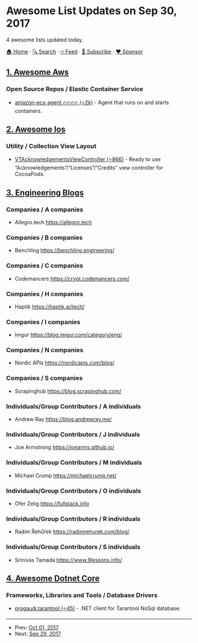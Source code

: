 # Awesome List Updates on Sep 30, 2017

4 awesome lists updated today.

[🏠 Home](/README.md) · [🔍 Search](https://www.trackawesomelist.com/search/) · [🔥 Feed](https://www.trackawesomelist.com/rss.xml) · [📮 Subscribe](https://trackawesomelist.us17.list-manage.com/subscribe?u=d2f0117aa829c83a63ec63c2f&id=36a103854c) · [❤️  Sponsor](https://github.com/sponsors/theowenyoung)



## [1. Awesome Aws](/content/donnemartin/awesome-aws/README.md)

### Open Source Repos / Elastic Container Service

*   [amazon-ecs-agent :fire::fire::fire::fire: (⭐2k)](https://github.com/aws/amazon-ecs-agent) - Agent that runs on and starts containers.

## [2. Awesome Ios](/content/vsouza/awesome-ios/README.md)

### Utility / Collection View Layout

*   [VTAcknowledgementsViewController (⭐866)](https://github.com/vtourraine/VTAcknowledgementsViewController) - Ready to use “Acknowledgements”/“Licenses”/“Credits” view controller for CocoaPods.

## [3. Engineering Blogs](/content/kilimchoi/engineering-blogs/README.md)

### Companies / A companies

*   Allegro.tech <https://allegro.tech>

### Companies / B companies

*   Benchling <https://benchling.engineering/>

### Companies / C companies

*   Codemancers <https://crypt.codemancers.com/>

### Companies / H companies

*   Haptik <https://haptik.ai/tech/>

### Companies / I companies

*   Imgur <https://blog.imgur.com/category/eng/>

### Companies / N companies

*   Nordic APIs <https://nordicapis.com/blog/>

### Companies / S companies

*   Scrapinghub <https://blog.scrapinghub.com/>

### Individuals/Group Contributors / A individuals

*   Andrew Ray <https://blog.andrewray.me/>

### Individuals/Group Contributors / J individuals

*   Joe Armstrong <https://joearms.github.io/>

### Individuals/Group Contributors / M individuals

*   Michael Crump <https://michaelcrump.net/>

### Individuals/Group Contributors / O individuals

*   Ofer Zelig <https://fullstack.info>

### Individuals/Group Contributors / R individuals

*   Radim Řehůřek <https://radimrehurek.com/blog/>

### Individuals/Group Contributors / S individuals

*   Srinivas Tamada <https://www.9lessons.info/>

## [4. Awesome Dotnet Core](/content/thangchung/awesome-dotnet-core/README.md)

### Frameworks, Libraries and Tools / Database Drivers

*   [progaudi.tarantool (⭐45)](https://github.com/progaudi/progaudi.tarantool) - .NET client for Tarantool NoSql database.

---

- Prev: [Oct 01, 2017](/content/2017/10/01/README.md)
- Next: [Sep 29, 2017](/content/2017/09/29/README.md)